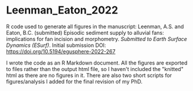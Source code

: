 # Leenman_Eaton_2022
R code used to generate all figures in the manuscript: Leenman, A.S. and Eaton, B.C. (submitted) Episodic sediment supply to alluvial fans: implications for fan incision and morphometry. *Submitted to Earth Surface Dynamics (ESurf)*. Initial submission DOI: https://doi.org/10.5194/egusphere-2022-267

I wrote the code as an R Markdown document. All the figures are exported to files rather than the output html file, so I haven't included the "knitted" html as there are no figures in it. There are also two short scripts for figures/analysis I added for the final revision of my PhD.
